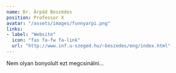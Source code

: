 ```yaml
---
name: Dr. Árpád Beszédes
position: Professor X
avatar: "/assets/images/funnyarpi.png"
links:
- label: "Website"
  icon: "fas fa-fw fa-link"
  url: "http://www.inf.u-szeged.hu/~beszedes/eng/index.html"
---
```


Nem olyan bonyolult ezt megcsinálni...